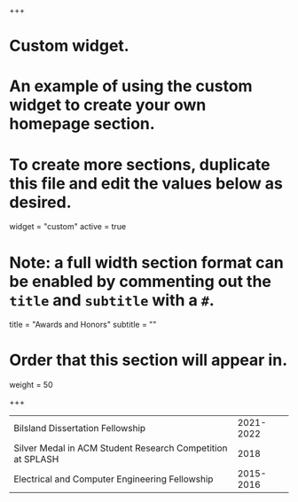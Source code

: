 +++
# Custom widget.
# An example of using the custom widget to create your own homepage section.
# To create more sections, duplicate this file and edit the values below as desired.
widget = "custom"
active = true

# Note: a full width section format can be enabled by commenting out the `title` and `subtitle` with a `#`.
title = "Awards and Honors"
subtitle = ""

# Order that this section will appear in.
weight = 50

+++

| | |
|--|--|
|Bilsland Dissertation Fellowship| 2021-2022 |
|Silver Medal in ACM Student Research Competition at SPLASH| 2018|
|Electrical and Computer Engineering Fellowship| 2015-2016|

